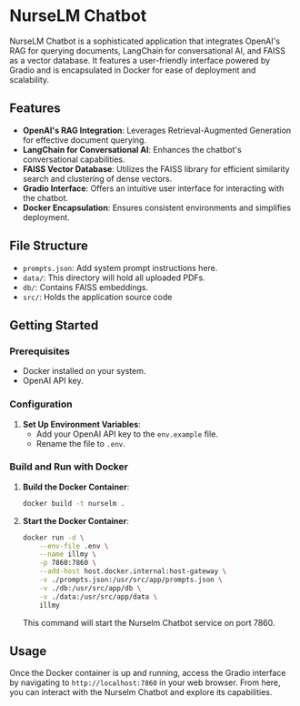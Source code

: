 # NurseLM Chatbot

NurseLM Chatbot is a sophisticated application that integrates OpenAI's RAG for querying documents, LangChain for conversational AI, and FAISS as a vector database. It features a user-friendly interface powered by Gradio and is encapsulated in Docker for ease of deployment and scalability.

## Features

- **OpenAI's RAG Integration**: Leverages Retrieval-Augmented Generation for effective document querying.
- **LangChain for Conversational AI**: Enhances the chatbot's conversational capabilities.
- **FAISS Vector Database**: Utilizes the FAISS library for efficient similarity search and clustering of dense vectors.
- **Gradio Interface**: Offers an intuitive user interface for interacting with the chatbot.
- **Docker Encapsulation**: Ensures consistent environments and simplifies deployment.

## File Structure

- `prompts.json`: Add system prompt instructions here.
- `data/`: This directory will hold all uploaded PDFs.
- `db/`: Contains FAISS embeddings.
- `src/`: Holds the application source code

## Getting Started

### Prerequisites

- Docker installed on your system.
- OpenAI API key.

### Configuration

1. **Set Up Environment Variables**:
   - Add your OpenAI API key to the `env.example` file.
   - Rename the file to `.env`.

### Build and Run with Docker

1. **Build the Docker Container**:
   ```bash
   docker build -t nurselm .
   ```

2. **Start the Docker Container**:
   ```bash
   docker run -d \
       --env-file .env \
       --name illmy \
       -p 7860:7860 \
       --add-host host.docker.internal:host-gateway \
       -v ./prompts.json:/usr/src/app/prompts.json \
       -v ./db:/usr/src/app/db \
       -v ./data:/usr/src/app/data \
       illmy
   ```

   This command will start the Nurselm Chatbot service on port 7860.

## Usage

Once the Docker container is up and running, access the Gradio interface by navigating to `http://localhost:7860` in your web browser. From here, you can interact with the Nurselm Chatbot and explore its capabilities.